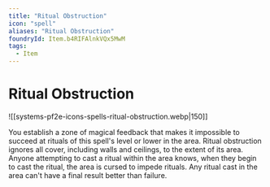 ```yaml
---
title: "Ritual Obstruction"
icon: "spell"
aliases: "Ritual Obstruction"
foundryId: Item.b4RIFAlnkVQx5MwM
tags:
  - Item
---
```


# Ritual Obstruction
![[systems-pf2e-icons-spells-ritual-obstruction.webp|150]]

You establish a zone of magical feedback that makes it impossible to succeed at rituals of this spell's level or lower in the area. Ritual obstruction ignores all cover, including walls and ceilings, to the extent of its area. Anyone attempting to cast a ritual within the area knows, when they begin to cast the ritual, the area is cursed to impede rituals. Any ritual cast in the area can't have a final result better than failure.
